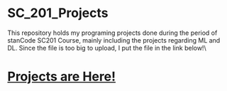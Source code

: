 # SC_201_Projects
This repository holds my programing projects done during the period of stanCode SC201 Course, mainly including the projects regarding ML and DL.
Since the file is too big to upload, I put the file in the link below!\
# [Projects are Here!](https://drive.google.com/drive/folders/1OE-Xja_Pt0Ywb6dcJKwjXbpiNCutHOqp?usp=sharing)
